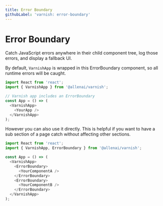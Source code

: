 ```yaml
---
title: Error Boundary
githubLabel: 'varnish: error-boundary'
---
```


# Error Boundary

<p class="description">Catch JavaScript errors anywhere in their child component tree, log those errors, and display a fallback UI.</p>

By default, `VarnishApp` is wrapped in this ErrorBoundary component, so all runtime errors will be caught.

```js
import React from 'react';
import { VarnishApp } from '@allenai/varnish';

// Varnish app includes an ErrorBoundary
const App = () => (
  <VarnishApp>
    <YourApp />
  </VarnishApp>
);
```

However you can also use it directly. This is helpful if you want to have a sub section of a page
catch without affecting other sections.

```js
import React from 'react';
import { VarnishApp, ErrorBoundary } from '@allenai/varnish';

const App = () => (
  <VarnishApp>
    <ErrorBoundary>
      <YourComponentA />
    </ErrorBoundary>
    <ErrorBoundary>
      <YourComponentB />
    </ErrorBoundary>
  </VarnishApp>
);
```
